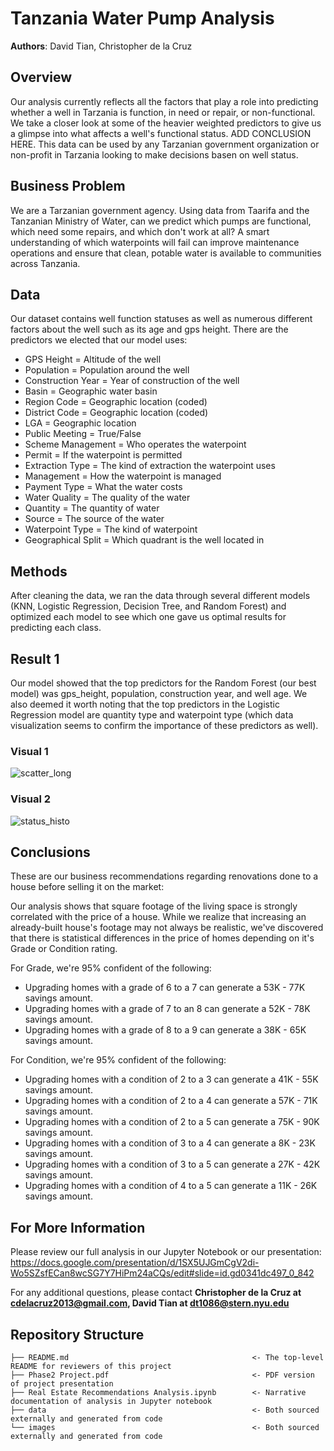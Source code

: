 # Tanzania Water Pump Analysis

**Authors**: David Tian, Christopher de la Cruz

## Overview

Our analysis currently reflects all the factors that play a role into predicting whether a well in Tarzania is function, in need or repair, or non-functional. We take a closer look at some of the heavier weighted predictors to give us a glimpse into what affects a well's functional status. ADD CONCLUSION HERE. This data can be used by any Tarzanian government organization or non-profit in Tarzania looking to make decisions basen on well status.

## Business Problem

We are a Tarzanian government agency. Using data from Taarifa and the Tanzanian Ministry of Water, can we predict which pumps are functional, which need some repairs, and which don't work at all? A smart understanding of which waterpoints will fail can improve maintenance operations and ensure that clean, potable water is available to communities across Tanzania.

## Data

Our dataset contains well function statuses as well as numerous different factors about the well such as its age and gps height. There are the predictors we elected that our model uses:

- GPS Height = Altitude of the well<br>
- Population = Population around the well<br>
- Construction Year = Year of construction of the well<br>
- Basin = Geographic water basin<br>
- Region Code = Geographic location (coded)<br>
- District Code = Geographic location (coded)<br>
- LGA = Geographic location<br>
- Public Meeting = True/False<br>
- Scheme Management = Who operates the waterpoint<br>
- Permit = If the waterpoint is permitted<br>
- Extraction Type = The kind of extraction the waterpoint uses<br>
- Management = How the waterpoint is managed<br>
- Payment Type = What the water costs<br>
- Water Quality = The quality of the water<br>
- Quantity = The quantity of water<br>
- Source = The source of the water<br>
- Waterpoint Type = The kind of waterpoint<br>
- Geographical Split = Which quadrant is the well located in<br>

## Methods

After cleaning the data, we ran the data through several different models (KNN, Logistic Regression, Decision Tree, and Random Forest) and optimized each model to see which one gave us optimal results for predicting each class.

## Result 1

Our model showed that the top predictors for the Random Forest (our best model) was gps_height, population, construction year, and well age. We also deemed it worth noting that the top predictors in the Logistic Regression model are quantity type and waterpoint type (which data visualization seems to confirm the importance of these predictors as well).

### Visual 1

![scatter_long](https://user-images.githubusercontent.com/77891283/118209480-b1411c00-b436-11eb-8f0a-c2117a37038b.png)

### Visual 2

![status_histo](https://user-images.githubusercontent.com/77891283/118209530-c5851900-b436-11eb-916c-0d38d0692ffd.png)

## Conclusions

These are our business recommendations regarding renovations done to a house before selling it on the market:

Our analysis shows that square footage of the living space is strongly correlated with the price of a house. While we realize that increasing an already-built house's footage may not always be realistic, we've discovered that there is statistical differences in the price of homes depending on it's Grade or Condition rating.

For Grade, we're 95% confident of the following: <br>
- Upgrading homes with a grade of 6 to a 7 can generate a 53K - 77K savings amount.
- Upgrading homes with a grade of 7 to an 8 can generate a 52K - 78K savings amount.
- Upgrading homes with a grade of 8 to a 9 can generate a 38K - 65K savings amount.

For Condition, we're 95% confident of the following: <br>
- Upgrading homes with a condition of 2 to a 3 can generate a 41K - 55K savings amount.
- Upgrading homes with a condition of 2 to a 4 can generate a 57K - 71K savings amount.
- Upgrading homes with a condition of 2 to a 5 can generate a 75K - 90K savings amount.
- Upgrading homes with a condition of 3 to a 4 can generate a 8K - 23K savings amount.
- Upgrading homes with a condition of 3 to a 5 can generate a 27K - 42K savings amount.
- Upgrading homes with a condition of 4 to a 5 can generate a 11K - 26K savings amount.


## For More Information

Please review our full analysis in our Jupyter Notebook or our presentation: https://docs.google.com/presentation/d/1SX5UJGmCgV2di-Wo5SZsfECan8wcSG7Y7HiPm24aCQs/edit#slide=id.gd0341dc497_0_842

For any additional questions, please contact **Christopher de la Cruz at cdelacruz2013@gmail.com, David Tian at dt1086@stern.nyu.edu**

## Repository Structure

```
├── README.md                                         <- The top-level README for reviewers of this project
├── Phase2 Project.pdf                                <- PDF version of project presentation
├── Real Estate Recommendations Analysis.ipynb        <- Narrative documentation of analysis in Jupyter notebook 
├── data                                              <- Both sourced externally and generated from code     
└── images                                            <- Both sourced externally and generated from code
```
